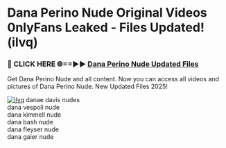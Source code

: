 # Dana Perino Nude Original Videos 0nlyFans Leaked - Files Updated! (ilvq)

<h3>🔴 CLICK HERE 🌐==►► <a href="https://tinyurl.com/5h6xmrr3" rel="nofollow">Dana Perino Nude Updated Files</a></h3>

Get Dana Perino Nude and all content. Now you can access all videos and pictures of Dana Perino Nude. New Updated Files 2025!

[![ilvq](https://i.imgur.com/KVD873Z.gif)](https://tinyurl.com/5h6xmrr3)
danae davis nudes<br>
dana vespoli nude<br>
dana kimmell nude<br>
dana bash nude<br>
dana fleyser nude<br>
dana gaier nude
